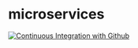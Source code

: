 # microservices
[![Continuous Integration with Github](https://github.com/WellSims/microservices/actions/workflows/docker-publish.yml/badge.svg)](https://github.com/WellSims/microservices/actions/workflows/docker-publish.yml)
